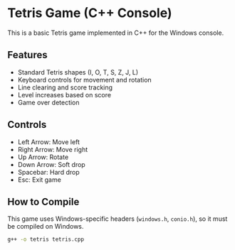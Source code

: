 # Tetris Game (C++ Console)

This is a basic Tetris game implemented in C++ for the Windows console.

## Features

- Standard Tetris shapes (I, O, T, S, Z, J, L)
- Keyboard controls for movement and rotation
- Line clearing and score tracking
- Level increases based on score
- Game over detection

## Controls

- Left Arrow: Move left  
- Right Arrow: Move right  
- Up Arrow: Rotate  
- Down Arrow: Soft drop  
- Spacebar: Hard drop  
- Esc: Exit game

## How to Compile

This game uses Windows-specific headers (`windows.h`, `conio.h`), so it must be compiled on Windows.

```bash
g++ -o tetris tetris.cpp
